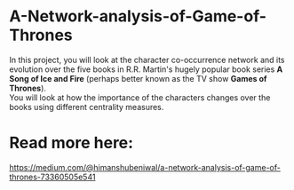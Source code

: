 # A-Network-analysis-of-Game-of-Thrones
In this project, you will look at the character co-occurrence network and its evolution over the five books in R.R. Martin's hugely popular book series **A Song of Ice and Fire** (perhaps better known as the TV show **Games of Thrones**). 
<br />
You will look at how the importance of the characters changes over the books using different centrality measures.

# Read more here:
https://medium.com/@himanshubeniwal/a-network-analysis-of-game-of-thrones-73360505e541

